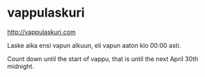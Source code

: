 # vappulaskuri
http://vappulaskuri.com

Laske aika ensi vapun alkuun, eli vapun aaton klo 00:00 asti.

Count down until the start of vappu, that is until the next April 30th midnight.
